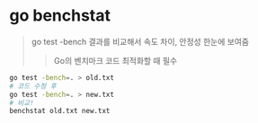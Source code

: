 # go benchstat

> go test -bench 결과를 비교해서 속도 차이, 안정성 한눈에 보여줌
>
> > Go의 벤치마크 코드 최적화할 때 필수

```sh
go test -bench=. > old.txt
# 코드 수정 후
go test -bench=. > new.txt
# 비교!
benchstat old.txt new.txt
```
